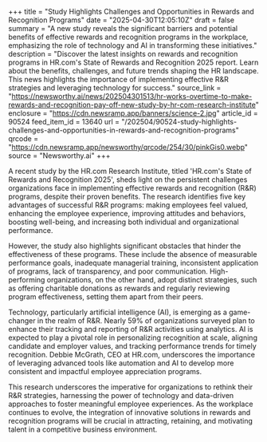 +++
title = "Study Highlights Challenges and Opportunities in Rewards and Recognition Programs"
date = "2025-04-30T12:05:10Z"
draft = false
summary = "A new study reveals the significant barriers and potential benefits of effective rewards and recognition programs in the workplace, emphasizing the role of technology and AI in transforming these initiatives."
description = "Discover the latest insights on rewards and recognition programs in HR.com's State of Rewards and Recognition 2025 report. Learn about the benefits, challenges, and future trends shaping the HR landscape. This news highlights the importance of implementing effective R&R strategies and leveraging technology for success."
source_link = "https://newsworthy.ai/news/202504301513/hr-works-overtime-to-make-rewards-and-recognition-pay-off-new-study-by-hr-com-research-institute"
enclosure = "https://cdn.newsramp.app/banners/science-2.jpg"
article_id = 90524
feed_item_id = 13640
url = "/202504/90524-study-highlights-challenges-and-opportunities-in-rewards-and-recognition-programs"
qrcode = "https://cdn.newsramp.app/newsworthy/qrcode/254/30/pinkGis0.webp"
source = "Newsworthy.ai"
+++

<p>A recent study by the HR.com Research Institute, titled 'HR.com's State of Rewards and Recognition 2025', sheds light on the persistent challenges organizations face in implementing effective rewards and recognition (R&R) programs, despite their proven benefits. The research identifies five key advantages of successful R&R programs: making employees feel valued, enhancing the employee experience, improving attitudes and behaviors, boosting well-being, and increasing both individual and organizational performance.</p><p>However, the study also highlights significant obstacles that hinder the effectiveness of these programs. These include the absence of measurable performance goals, inadequate managerial training, inconsistent application of programs, lack of transparency, and poor communication. High-performing organizations, on the other hand, adopt distinct strategies, such as offering charitable donations as rewards and regularly reviewing program effectiveness, setting them apart from their peers.</p><p>Technology, particularly artificial intelligence (AI), is emerging as a game-changer in the realm of R&R. Nearly 59% of organizations surveyed plan to enhance their tracking and reporting of R&R activities using analytics. AI is expected to play a pivotal role in personalizing recognition at scale, aligning candidate and employer values, and tracking performance trends for timely recognition. Debbie McGrath, CEO at HR.com, underscores the importance of leveraging advanced tools like automation and AI to develop more consistent and impactful employee appreciation programs.</p><p>This research underscores the imperative for organizations to rethink their R&R strategies, harnessing the power of technology and data-driven approaches to foster meaningful employee experiences. As the workplace continues to evolve, the integration of innovative solutions in rewards and recognition programs will be crucial in attracting, retaining, and motivating talent in a competitive business environment.</p>